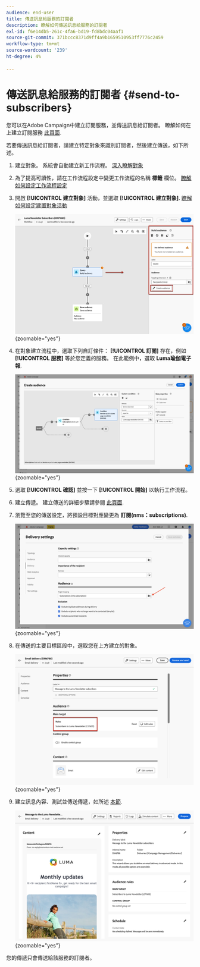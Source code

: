 ```yaml
---
audience: end-user
title: 傳送訊息給服務的訂閱者
description: 瞭解如何傳送訊息給服務的訂閱者
exl-id: f6e14db5-261c-4fa6-bd19-fd8bdc04aaf1
source-git-commit: 371bccc8371d9ff4a9b1659510953ff7776c2459
workflow-type: tm+mt
source-wordcount: '239'
ht-degree: 4%

---
```


# 傳送訊息給服務的訂閱者 {#send-to-subscribers}

您可以在Adobe Campaign中建立訂閱服務，並傳送訊息給訂閱者。 瞭解如何在上建立訂閱服務 [此頁面](../audience//manage-services.md#create-service).

若要傳送訊息給訂閱者，請建立特定對象來識別訂閱者，然後建立傳送，如下所述。

1. 建立對象。 系統會自動建立新工作流程。 [深入瞭解對象](../audience/create-audience.md)

1. 為了提高可讀性，請在工作流程設定中變更工作流程的名稱 **標籤** 欄位。 [瞭解如何設定工作流程設定](../workflows/workflow-settings.md)

1. 開啟 **[!UICONTROL 建立對象]** 活動，並選取 **[!UICONTROL 建立對象]**. [瞭解如何設定建置對象活動](../workflows/activities/build-audience.md)

   ![](assets/service-create-audience.png){zoomable=&quot;yes&quot;}

1. 在對象建立流程中，選取下列自訂條件： **[!UICONTROL 訂閱]** 存在，例如 **[!UICONTROL 服務]** 等於您定義的服務。 在此範例中，選取 **Luma瑜伽電子報**.

   ![](assets/service-audience-subscribers.png){zoomable=&quot;yes&quot;}

1. 選取 **[!UICONTROL 確認]** 並按一下 **[!UICONTROL 開始]** 以執行工作流程。

1. 建立傳遞。 建立傳送的詳細步驟請參閱 [此頁面](../msg/gs-messages.md#create-delivery).
1. 瀏覽至您的傳送設定，將預設目標對應變更為 **訂閱(nms：subscriptions)**.

   ![](assets/service-delivery-change-mapping.png){zoomable=&quot;yes&quot;}

1. 在傳送的主要目標區段中，選取您在上方建立的對象。

   ![](assets/service-delivery-targeting-subscribers.png){zoomable=&quot;yes&quot;}

1. 建立訊息內容、測試並傳送傳遞，如所述 [本節](../preview-test/preview-test.md).

   ![](assets/service-delivery-ready.png){zoomable=&quot;yes&quot;}

您的傳遞只會傳送給該服務的訂閱者。
